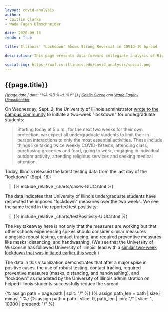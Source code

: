 ```yaml
---
layout: covid-analysis
author:
- Caitlin Clarke
- Wade Fagen-Ulmschneider

date: 2020-09-18
render: True

title: Illinois' "Lockdown" Shows Strong Reversal in COVID-19 Spread

description: This page presents data-forward collegiate analysis of Big-10 data in a way that allows you to nerd out with the underlying data while providing context to the on-going pandemic that is impacting college campuses everywhere.

social-img: https://waf.cs.illinois.edu/covid-analysis/social.png
---
```


<link rel="stylesheet" href="../css.css">

## {{page.title}}

<p style="margin-top: -5px; font-size: 12px;">
  <i>
    {{page.date | date: "%A %B %-d, %Y" }} |
    <a href="https://sociology.illinois.edu/directory/profile/vitosky">Caitlin Clarke</a> and <a href="https://waf.cs.illinois.edu/">Wade Fagen-Ulmschenider</a>
  </i>
</p>

On Wednesday, Sept. 2, the University of Illinois administrator [wrote to the campus community](https://massmail.illinois.edu/massmail/1405637420.html) to initiate a two-week "lockdown" for undergraduate students:

<blockquote>Starting today at 5 p.m., for the next two weeks for their own protection, we expect all undergraduate students to limit their in-person interactions to only the most essential activities. These include things like taking twice weekly COVID-19 tests, attending class, purchasing groceries and food, going to work, engaging in individual outdoor activity, attending religious services and seeking medical attention.</blockquote>

Today, Illinois released the latest testing data from the last day of the "lockdown" (Sept. 16):

<div style="margin-left: 3%; margin-right: 5%; padding-left: 2%;  border-left: solid 2px hsl(173, 30%, 20%); ">
<div id="sizer"></div>
{% include_relative _charts/cases-UIUC.html %}
</div>

The data indicates that University of Illinois undergraduate students have respected the imposed "lockdown" measures over the two weeks.  We see the same trend in the reported test positivity:

<div style="margin-left: 3%; margin-right: 5%; padding-left: 2%;  border-left: solid 2px hsl(173, 30%, 20%); ">
<div id="sizer"></div>
{% include_relative _charts/testPositivity-UIUC.html %}
</div>


The key takeaway here is not only that the measures are working but that other schools experiencing spikes should consider similar measures alongside robust testing, contact tracing, and required preventive measures like masks, distancing, and handwashing.  (We see that the University of Wisconsin has followed University of Illinois' lead with a [similar two-week lockdown that was initiated earlier this week](https://chancellor.wisc.edu/blog/update-on-covid-19-response/).)

The data in this visualization demonstrates that after a major spike in positive cases, the use of robust testing, contact tracing, required preventive measures (masks, distancing, and handwashing), and "lockdown" as mandated by the University of Illinois administration on helped Illinois students successfully reduce the spread.


<script defer src="https://code.jquery.com/jquery-3.5.1.min.js" integrity="sha256-9/aliU8dGd2tb6OSsuzixeV4y/faTqgFtohetphbbj0=" crossorigin="anonymous"></script>
<script defer src="https://cdn.jsdelivr.net/npm/lodash@4.17.19/lodash.min.js" integrity="sha256-Jvh9+A4HNbbWsWl1Dw7kAzNsU3y8elGIjLnUSUNMtLg=" crossorigin="anonymous"></script>
<script defer src="https://d3js.org/d3.v5.min.js" crossorigin="anonymous"></script>

{% assign path = page.path | split: "/" %}
{% assign path_len = path | size | minus: 1 %}
{% assign path = path | slice: 0, path_len | join: "/" | slice: 1, 10000 | prepend: "/" %}

<script defer src="/static/js/d3-tip.js"></script>
<script defer src="{{path}}/src/updated.js"></script>
<script defer src="{{path}}/src/vis2.js"></script>
